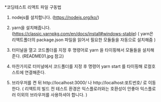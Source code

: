 *코딩테스트 리액트 파일 구동법

1. nodejs를 설치합니다. (https://nodejs.org/ko/)

2. yarn을 설치해줍니다. (https://classic.yarnpkg.com/en/docs/install#windows-stable)
( yarn은 리액트폴더의 package.json 파일을 읽어서 필요한 모듈들을 자동으로 설치해줌 )

3. 터미널을 열고 코드폴더를 지정 후  명령어로 yarn 을 타이핑해서 모듈들을 설치해준다.
(README01.jpg 참고)

4. 마찬가지로 터미널에서 코드폴더를 지정 후 명령어 yarn start 를 타이핑해 로컬호스트에 연결해준다.

5. 브라우저를 켠 뒤 http://localhost:3000/ 나 http://localhost:포트번호/ 로 이동한다.
( 리액트의 빌드 전 테스트 환경은 익스플로러와는 호환성이 안좋아 익스플로러 이외의 브라우저를 사용하셔야 합니다. )
